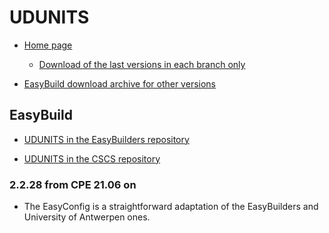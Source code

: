 # UDUNITS

  * [Home page](https://www.unidata.ucar.edu/software/udunits/)

      * [Download of the last versions in each branch only](https://artifacts.unidata.ucar.edu/service/rest/repository/browse/downloads-udunits/)

  * [EasyBuild download archive for other versions](https://sources.easybuild.io/u/UDUNITS/)


## EasyBuild

  * [UDUNITS in the EasyBuilders repository](https://github.com/easybuilders/easybuild-easyconfigs/tree/main/easybuild/easyconfigs/u/UDUNITS)

  * [UDUNITS in the CSCS repository](https://github.com/eth-cscs/production/tree/master/easybuild/easyconfigs/u/UDUNITS)


### 2.2.28 from CPE 21.06 on

  * The EasyConfig is a straightforward adaptation of the EasyBuilders and University
    of Antwerpen ones.

